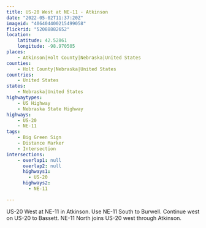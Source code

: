 ```yaml
---
title: US-20 West at NE-11 - Atkinson
date: "2022-05-02T11:37:20Z"
imageid: "406404400215499058"
flickrid: "52088882652"
location:
    latitude: 42.52861
    longitude: -98.970505
places:
    - Atkinson|Holt County|Nebraska|United States
counties:
    - Holt County|Nebraska|United States
countries:
    - United States
states:
    - Nebraska|United States
highwaytypes:
    - US Highway
    - Nebraska State Highway
highways:
    - US-20
    - NE-11
tags:
    - Big Green Sign
    - Distance Marker
    - Intersection
intersections:
    - overlap1: null
      overlap2: null
      highways1:
        - US-20
      highways2:
        - NE-11

---
```

US-20 West at NE-11 in Atkinson.  Use NE-11 South to Burwell.  Continue west on US-20 to Bassett.  NE-11 North joins US-20 west through Atkinson.